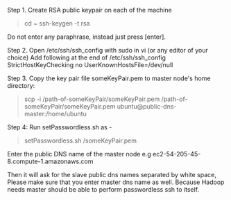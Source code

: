 Step 1. Create RSA public keypair on each of the machine
> cd ~
> ssh-keygen -t rsa

Do not enter any paraphrase, instead just press [enter].

Step 2. Open  /etc/ssh/ssh_config with sudo in vi (or any editor of your choice)
Add following at the end of /etc/ssh/ssh_config
StrictHostKeyChecking no
UserKnownHostsFile=/dev/null

Step 3. Copy the key pair file someKeyPair.pem to master node's home directory:
> scp -i /path-of-someKeyPair/someKeyPair.pem /path-of-someKeyPair/someKeyPair.pem ubuntu@public-dns-master:/home/ubuntu

Step 4: Run setPasswordless.sh as -
> setPasswordless.sh /someKeyPair.pem

Enter the public DNS name of the master node e.g 
ec2-54-205-45-8.compute-1.amazonaws.com

Then it will ask for the slave public dns names separated by white space, Please make sure that you enter master dns name as well. Because Hadoop
needs master should be able to perform passwordless ssh to itself.


